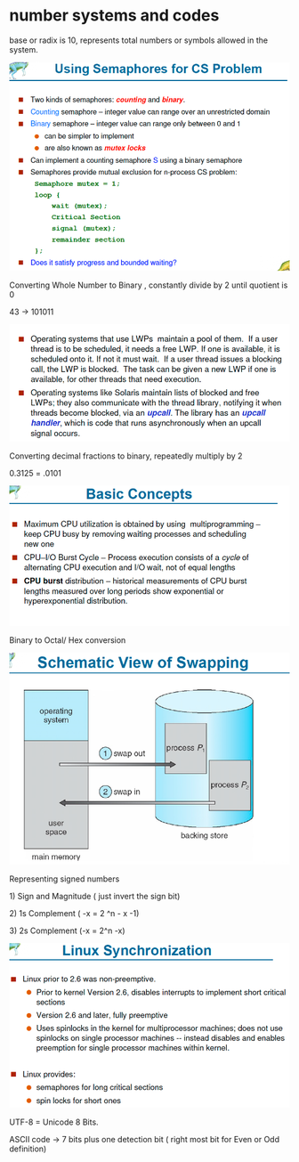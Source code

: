 # number systems and codes

base or radix is 10, represents total numbers or symbols allowed in the system. 

![](../.gitbook/assets/image%20%28133%29.png)

Converting Whole Number to Binary , constantly divide by 2 until quotient is 0

43 -&gt; 101011

![](../.gitbook/assets/image%20%2852%29.png)

Converting decimal fractions to binary, repeatedly multiply by 2 

0.3125 = .0101

![](../.gitbook/assets/image%20%28134%29.png)

Binary to Octal/ Hex conversion 

![](../.gitbook/assets/image%20%2857%29.png)

Representing signed numbers

1\) Sign and Magnitude  \( just invert the sign bit\)

2\) 1s Complement \( -x = 2 ^n - x -1\)

3\) 2s Complement \(-x = 2^n -x\)

![](../.gitbook/assets/image%20%2868%29.png)



UTF-8 = Unicode 8 Bits.

ASCII code -&gt; 7 bits plus one detection bit \( right most bit for Even or Odd definition\)


